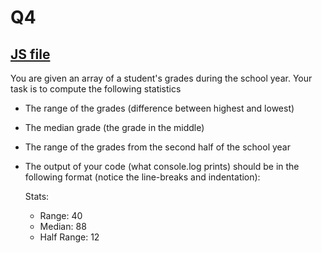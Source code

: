 # Q4

## [JS file](./q4.js)

You are given an array of a student's grades during the school year. Your task is to compute the following statistics

- The range of the grades (difference between highest and lowest)
- The median grade (the grade in the middle)
- The range of the grades from the second half of the school year

- The output of your code (what console.log prints) should be in the following format (notice the line-breaks and indentation):

  Stats:

  - Range: 40
  - Median: 88
  - Half Range: 12
